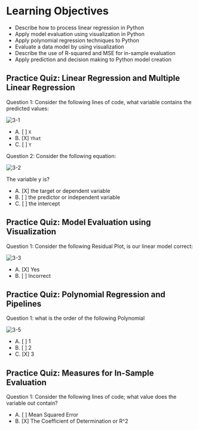 # Learning Objectives

* Describe how to process linear regression in Python
* Apply model evaluation using visualization in Python
* Apply polynomial regression techniques to Python
* Evaluate a data model by using visualization
* Describe the use of R-squared and MSE for in-sample evaluation
* Apply prediction and decision making to Python model creation

## Practice Quiz: Linear Regression and Multiple Linear Regression

Question 1: Consider the following lines of code, what variable contains the predicted values:

![3-1](https://user-images.githubusercontent.com/17474099/118960042-2cd52880-b963-11eb-85b9-28fd3c9c484e.png)

- A. [ ] ```X```
- B. [X] ```Yhat```
- C. [ ] ```Y```

Question 2: Consider the following equation:

![3-2](https://user-images.githubusercontent.com/17474099/118961442-9d307980-b964-11eb-8c6c-e700c234dec6.png)

The variable y is?

- A. [X] the target or dependent variable
- B. [ ] the predictor or independent variable
- C. [ ] the intercept

## Practice Quiz: Model Evaluation using Visualization

Question 1: Consider the following Residual Plot, is our linear model correct:

![3-3](https://user-images.githubusercontent.com/17474099/118967171-acb2c100-b96a-11eb-8c53-ce1907489bff.png)

- A. [X] Yes
- B. [ ] Incorrect

## Practice Quiz: Polynomial Regression and Pipelines

Question 1: what is the order of the following Polynomial

![3-5](https://user-images.githubusercontent.com/17474099/118983791-189e2500-b97d-11eb-810f-f85643a9cdae.png)

- A. [ ] 1
- B. [ ] 2
- C. [X] 3

## Practice Quiz: Measures for In-Sample Evaluation

Question 1: Consider the following lines of code; what value does the variable out contain?



- A. [ ] Mean Squared Error
- B. [X] The Coefficient of Determination or R^2
